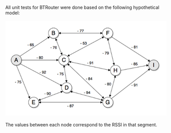 All unit tests for BTRouter were done based on the following hypothetical model:
</br></br>
<img src="https://github.com/marcosxray/BTMesh/blob/master/Docs/mesh_model.png">
</br></br>
The values between each node correspond to the RSSI in that segment.
